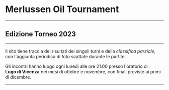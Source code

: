 # Merlussen Oil Tournament

---

## Edizione Torneo 2023

---

Il sito tiene traccia dei risultati dei singoli turni e della _classifica parziale_,
con l'aggiunta periodica di foto scattate durante le partite.

Gli incontri hanno luogo ogni lunedì alle ore 21.00 presso l'oratorio di  
**Lugo di Vicenza** nei mesi di ottobre e novembre, con finali previste ai primi  
di dicembre.

---
